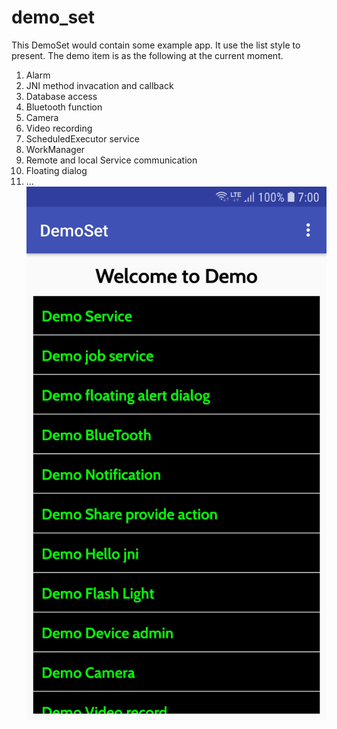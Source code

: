 # demo_set
This DemoSet would contain some example app. It use the list style to present. 
The demo item is as the following at the current moment.
1. Alarm
2. JNI method invacation and callback
3. Database access
4. Bluetooth function
5. Camera
6. Video recording
7. ScheduledExecutor service
8. WorkManager
9. Remote and local Service communication
10. Floating dialog
11. ...
![image](https://github.com/doremichen/demo_set/blob/master/Screenshot_20181203-112108_DemoSet%5B1%5D.jpg)
